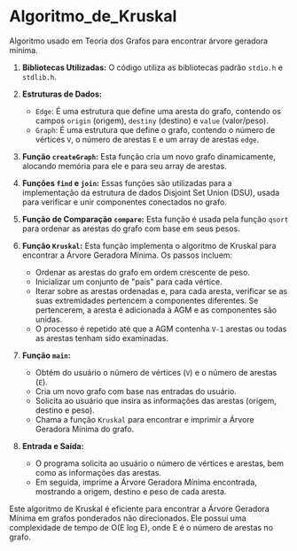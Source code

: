 # Algoritmo_de_Kruskal
Algoritmo usado em Teoria dos Grafos para encontrar árvore geradora mínima.

1. **Bibliotecas Utilizadas:** O código utiliza as bibliotecas padrão `stdio.h` e `stdlib.h`.

2. **Estruturas de Dados:**
   - `Edge`: É uma estrutura que define uma aresta do grafo, contendo os campos `origin` (origem), `destiny` (destino) e `value` (valor/peso).
   - `Graph`: É uma estrutura que define o grafo, contendo o número de vértices `V`, o número de arestas `E` e um array de arestas `edge`.

3. **Função `createGraph`:** Esta função cria um novo grafo dinamicamente, alocando memória para ele e para seu array de arestas.

4. **Funções `find` e `join`:** Essas funções são utilizadas para a implementação da estrutura de dados Disjoint Set Union (DSU), usada para verificar e unir componentes conectados no grafo.

5. **Função de Comparação `compare`:** Esta função é usada pela função `qsort` para ordenar as arestas do grafo com base em seus pesos.

6. **Função `Kruskal`:** Esta função implementa o algoritmo de Kruskal para encontrar a Árvore Geradora Mínima. Os passos incluem:
   - Ordenar as arestas do grafo em ordem crescente de peso.
   - Inicializar um conjunto de "pais" para cada vértice.
   - Iterar sobre as arestas ordenadas e, para cada aresta, verificar se as suas extremidades pertencem a componentes diferentes. Se pertencerem, a aresta é adicionada à AGM e as componentes são unidas.
   - O processo é repetido até que a AGM contenha `V-1` arestas ou todas as arestas tenham sido examinadas.

7. **Função `main`:**
   - Obtém do usuário o número de vértices (`V`) e o número de arestas (`E`).
   - Cria um novo grafo com base nas entradas do usuário.
   - Solicita ao usuário que insira as informações das arestas (origem, destino e peso).
   - Chama a função `Kruskal` para encontrar e imprimir a Árvore Geradora Mínima do grafo.

8. **Entrada e Saída:**
   - O programa solicita ao usuário o número de vértices e arestas, bem como as informações das arestas.
   - Em seguida, imprime a Árvore Geradora Mínima encontrada, mostrando a origem, destino e peso de cada aresta.

Este algoritmo de Kruskal é eficiente para encontrar a Árvore Geradora Mínima em grafos ponderados não direcionados. Ele possui uma complexidade de tempo de O(E log E), onde E é o número de arestas no grafo.
